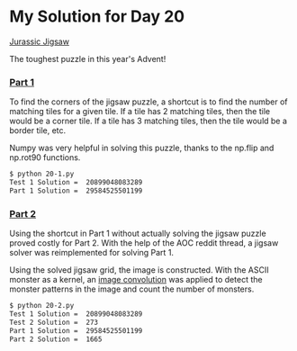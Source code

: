 # My Solution for Day 20

[Jurassic Jigsaw](https://adventofcode.com/2020/day/20)

The toughest puzzle in this year's Advent!

### [Part 1](https://github.com/dinesh-k-natarajan/advent-of-code/blob/main/2020/20/20-1.py)
To find the corners of the jigsaw puzzle, a shortcut is to find the
number of matching tiles for a given tile. If a tile has 2 matching
tiles, then the tile would be a corner tile. If a tile has 3 matching
tiles, then the tile would be a border tile, etc.

Numpy was very helpful in solving this puzzle, thanks to the np.flip and
np.rot90 functions.

```bash
$ python 20-1.py
Test 1 Solution =  20899048083289
Part 1 Solution =  29584525501199
```

### [Part 2](https://github.com/dinesh-k-natarajan/advent-of-code/blob/main/2020/20/20-1.py)
Using the shortcut in Part 1 without actually solving the jigsaw puzzle
proved costly for Part 2. With the help of the AOC reddit thread, a jigsaw
solver was reimplemented for solving Part 1.

Using the solved jigsaw grid, the image is constructed. With the ASCII
monster as a kernel, an [image convolution](https://legacy.imagemagick.org/Usage/convolve/#convolve)
was applied to detect the monster patterns in the image and count the
number of monsters.

```bash
$ python 20-2.py
Test 1 Solution =  20899048083289
Test 2 Solution =  273
Part 1 Solution =  29584525501199
Part 2 Solution =  1665
```
